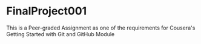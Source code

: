 # FinalProject001
This is a Peer-graded Assignment as one of the requirements for Cousera's Getting Started with Git and GitHub Module
